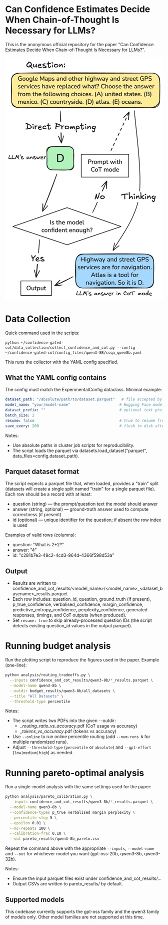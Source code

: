 # Can Confidence Estimates Decide When Chain-of-Thought Is Necessary for LLMs?

This is the anonymous official repository for the paper "Can Confidence Estimates Decide When Chain-of-Thought Is Necessary for LLMs?".

![overview image](./overview.png)


# Data Collection

Quick command used in the scripts:

    python ~/confidence-gated-cot/data_collection/collect_confidence_and_cot.py --config ~/confidence-gated-cot/config_files/qwen3-8B/csqa_qwen8b.yaml

This runs the collector with the YAML config specified.

## What the YAML config contains
The config must match the ExperimentalConfig dataclass. Minimal example:

```yaml
dataset_path: "/absolute/path/to/dataset.parquet"   # file accepted by datasets.load_dataset("parquet")
model_name: "your/model-name"                      # Hugging Face model name
dataset_prefix: ""                                 # optional text prefixed to every question
batch_size: 2
resume: false                                      # true to resume from existing results
save_every: 200                                    # flush to disk after this many new rows
```

Notes:
- Use absolute paths in cluster job scripts for reproducibility.
- The script loads the parquet via datasets.load_dataset("parquet", data_files=config.dataset_path).

## Parquet dataset format 
The script expects a parquet file that, when loaded, provides a "train" split (datasets will create a single split named "train" for a single parquet file). Each row should be a record with at least:

- question (string) — the prompt/question text the model should answer
- answer (string, optional) — ground-truth answer used to compute correctness (if present)
- id (optional) — unique identifier for the question; if absent the row index is used

Examples of valid rows (columns):
- question: "What is 2+2?"
- answer: "4"
- id: "c281b7e3-49c2-4cd3-964d-4366f598d53a"


## Output
- Results are written to confidence_and_cot_results/<model_name>/<model_name>_<dataset_basename>_results.parquet
- Each row includes: question_id, question, ground_truth (if present), p_true_confidence, verbalised_confidence, margin_confidence, predictive_entropy_confidence, perplexity_confidence, generated responses, timings, and CoT outputs (when produced).
- Set `resume: true` to skip already-processed question IDs (the script detects existing question_id values in the output parquet).


# Running budget analysis

Run the plotting script to reproduce the figures used in the paper. Example (one-line):

```bash
python analysis/routing_tradeoffs.py \
  --inputs confidence_and_cot_results/qwen3-8b/*_results.parquet \
  --model-name qwen3-8b \
  --outdir budget_results/qwen3-8b/all_datasets \
  --title "All Datasets" \
  --threshold-type percentile
```

Notes:
- The script writes two PDFs into the given --outdir:
  - *_routing_ratio_vs_accuracy*.pdf (CoT usage vs accuracy)
  - *_tokens_vs_accuracy*.pdf (tokens vs accuracy)
- Use `--online` to run online percentile routing (add `--num-runs N` for multiple randomized runs).
- Adjust `--threshold-type` (`percentile` or `absolute`) and `--gpt-effort` (`low|medium|high`) as needed.



# Running pareto-optimal analysis


Run a single-model analysis with the same settings used for the paper:

```bash
python analysis/pareto_calibration.py \
  --inputs confidence_and_cot_results/qwen3-8b/*_results.parquet \
  --model-name qwen3-8b \
  --confidence-types p_true verbalised margin perplexity \
  --percentile-step 5 \
  --epsilon 0.01 \
  --mc-repeats 100 \
  --calibration-frac 0.10 \
  --out pareto_results/qwen3-8b_pareto.csv
```

Repeat the command above with the appropriate `--inputs`, `--model-name` and `--out` for whichever model you want (gpt-oss-20b, qwen3-8b, qwen3-32b).


Notes:
- Ensure the input parquet files exist under confidence_and_cot_results/...
- Output CSVs are written to pareto_results/ by default.

## Supported models

This codebase currently supports the gpt-oss family and the qwen3 family of models only. Other model families are not supported at this time.